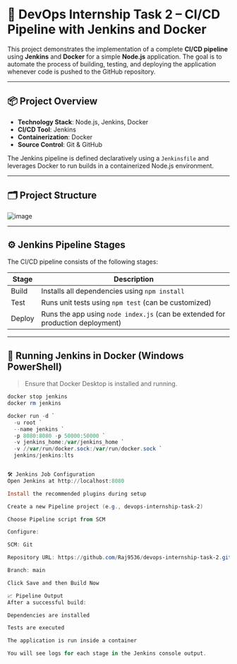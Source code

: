 # 🚀 DevOps Internship Task 2 – CI/CD Pipeline with Jenkins and Docker

This project demonstrates the implementation of a complete **CI/CD pipeline** using **Jenkins** and **Docker** for a simple **Node.js** application. The goal is to automate the process of building, testing, and deploying the application whenever code is pushed to the GitHub repository.

---

## 📦 Project Overview

- **Technology Stack**: Node.js, Jenkins, Docker
- **CI/CD Tool**: Jenkins
- **Containerization**: Docker
- **Source Control**: Git & GitHub

The Jenkins pipeline is defined declaratively using a `Jenkinsfile` and leverages Docker to run builds in a containerized Node.js environment.

---

## 🗂️ Project Structure

![image](https://github.com/user-attachments/assets/60e71c46-66e7-486e-837b-d9119c032a2d)


---

## ⚙️ Jenkins Pipeline Stages

The CI/CD pipeline consists of the following stages:

| Stage   | Description                                |
|---------|--------------------------------------------|
| Build   | Installs all dependencies using `npm install` |
| Test    | Runs unit tests using `npm test` (can be customized) |
| Deploy  | Runs the app using `node index.js` (can be extended for production deployment) |

---

## 🚀 Running Jenkins in Docker (Windows PowerShell)

> Ensure that Docker Desktop is installed and running.

```powershell
docker stop jenkins
docker rm jenkins

docker run -d `
  -u root `
  --name jenkins `
  -p 8080:8080 -p 50000:50000 `
  -v jenkins_home:/var/jenkins_home `
  -v //var/run/docker.sock:/var/run/docker.sock `
  jenkins/jenkins:lts


🛠️ Jenkins Job Configuration
Open Jenkins at http://localhost:8080

Install the recommended plugins during setup

Create a new Pipeline project (e.g., devops-internship-task-2)

Choose Pipeline script from SCM

Configure:

SCM: Git

Repository URL: https://github.com/Raj9536/devops-internship-task-2.git

Branch: main

Click Save and then Build Now

📈 Pipeline Output
After a successful build:

Dependencies are installed

Tests are executed

The application is run inside a container

You will see logs for each stage in the Jenkins console output.
